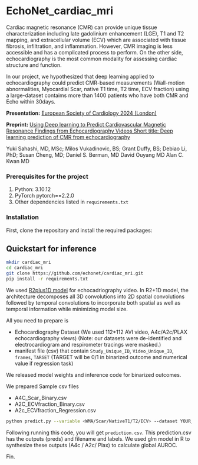 # EchoNet_cardiac_mri
Cardiac magnetic resonance (CMR) can provide unique tissue characterization including late gadolinium enhancement (LGE), T1 and T2 mapping, and extracellular volume (ECV) which are associated with tissue fibrosis, infiltration, and inflammation. However, CMR imaging is less accessible and has a complicated process to perform.
On the other side, echocardiography is the most common modality for assessing cardiac structure and function. 

In our project, we hypothesized that deep learning applied to echocardiography could predict CMR-based measurements (Wall-motion abnormalities, Myocardial Scar, native T1 time, T2 time, ECV fraction) using a large-dataset contaims more than 1400 patients who have both CMR and Echo within 30days.


**Presentation:** [European Society of Cardiology 2024 (London)](https://www.escardio.org/Congresses-Events/ESC-Congress)

**Preprint:** [Using Deep learning to Predict Cardiovascular Magnetic Resonance Findings from Echocardiography Videos Short title: Deep learning prediction of CMR from echocardiography](https://pubmed.ncbi.nlm.nih.gov/38699330/)

Yuki Sahashi, MD, MSc; Milos Vukadinovic, BS; Grant Duffy, BS; Debiao Li, PhD; Susan Cheng, MD; Daniel S. Berman, MD David Ouyang MD Alan C. Kwan MD


### Prerequisites for the project

1. Python: 3.10.12
2. PyTorch pytorch==2.2.0
3. Other dependencies listed in `requirements.txt`

### Installation
First, clone the repository and install the required packages:

## Quickstart for inference

```sh
mkdir cardiac_mri
cd cardiac_mri 
git clone https://github.com/echonet/cardiac_mri.git
pip install -r requirements.txt
```

We used [R2plus1D model](https://arxiv.org/abs/1711.11248) for echocadriography video. 
In R2+1D model, the architecture decomposes all 3D convolutions into 2D spatial convolutions followed by temporal convolutions to incorporate both spatial as well as temporal information while minimizing model size.

All you need to prepare is 
- Echocardiography Dataset (We used 112*112 AVI video, A4c/A2c/PLAX echocardiography views) 
(Note: our datasets were de-identified and electrocardiogram and respirometer tracings were masked.)
- manifest file (csv) that contain `Study_Unique_ID`, `Video_Unique_ID`, `frames`, `TARGET` (TARGET will be  0/1 in binarized outcome and numerical value if regression task)

We released model weights and inference code for binarized outcomes.

We prepared Sample csv files 
- A4C_Scar_Binary.csv
- A2C_ECVfraction_Binary.csv
- A2c_ECVfraction_Regression.csv

```sh
python predict.py --variable <WMA/Scar/NativeT1/T2/ECV> --dataset YOUR_DATASET_PATH --manifest_path YOURMANIFEST_PATH.csv
```

Following running this code, you will get `prediction.csv`. 
This prediction.csv has the outputs (preds) and filename and labels. 
We used glm model in R to synthesize these outputs (A4c / A2c/ Plax) to calculate global AUROC.


Fin.
